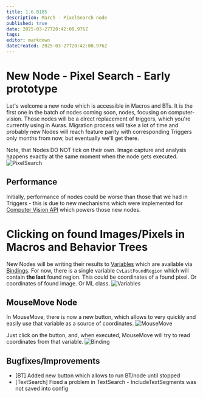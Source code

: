```yaml
---
title: 1.6.8185
description: March - PixelSearch node
published: true
date: 2025-03-27T20:42:00.976Z
tags: 
editor: markdown
dateCreated: 2025-03-27T20:42:00.976Z
---
```


# New Node - Pixel Search - Early prototype
Let's welcome a new node which is accessible in Macros and BTs.
It is the first one in the batch of nodes coming soon, nodes, focusing on computer-vision.
Those nodes will be a direct replacement of triggers, which you're currently using in Auras.
Migration process will take a lot of time and probably new Nodes will reach feature parity with corresponding Triggers only months from now,
but eventually we'll get there.

Note, that Nodes DO NOT tick on their own. Image capture and analysis happens exactly at the same moment when the node gets executed. 
![PixelSearch](https://s3.eyeauras.net/media/2025/03/NVIDIA_Overlay_ZbLEk9WNqWaI0Une.png)

## Performance
Initially, performance of nodes could be worse than those that we had in Triggers - this is due to new mechanisms which were implemented for [Computer Vision API](https://wiki.eyeauras.net/en/scripting/api/IComputerVisionExperimentalScriptingApi) which powers those new nodes.

# Clicking on found Images/Pixels in Macros and Behavior Trees
New Nodes will be writing their results to [Variables](/scripting/examples/basic/variables) which are available via [Bindings](/features/bindings).
For now, there is a single variable `CvLastFoundRegion` which will contain **the last** found region. This could be coordinates of a found pixel. Or coordinates of found image. Or ML class. 
![Variables](https://s3.eyeauras.net/media/2025/03/5AK4DgfwnP5pK9ek.png)

## MouseMove Node
In MouseMove, there is now a new button, which allows to very quickly and easily use that variable as a source of coordinates. 
![MouseMove](https://s3.eyeauras.net/media/2025/03/7ZXZffQldHp5rxdI.png)

Just click on the button, and, when executed, MouseMove will try to read coordinates from that variable. 
![Binding](https://s3.eyeauras.net/media/2025/03/0rSaGfScMtHltDuC.gif)


## Bugfixes/Improvements
- [BT] Added new button which allows to run BT/node until stopped 
- [TextSearch] Fixed a problem in TextSearch - IncludeTextSegments was not saved into config
